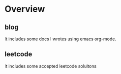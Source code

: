 # Overview
## blog

It includes some docs I wrotes using emacs org-mode.

## leetcode

It includes some accepted leetcode soluitons

